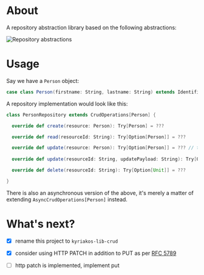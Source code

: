 # About

A repository abstraction library based on the following abstractions:

![Repository abstractions](https://cloud.githubusercontent.com/assets/4981314/12087457/f261ceaa-b2ca-11e5-8df4-fade5f8ee18e.jpg)

# Usage

Say we have a `Person` object:

```scala
case class Person(firstname: String, lastname: String) extends Identifiable
```

A repository implementation would look like this:

```scala
class PersonRepository extends CrudOperations[Person] {

  override def create(resource: Person): Try[Person] = ???

  override def read(resourceId: String): Try[Option[Person]] = ???

  override def update(resource: Person): Try[Option[Person]] = ??? // this handles whole updates
  
  override def update(resourceId: String, updatePayload: String): Try[Option[AnyRef]] // this handles partial updates

  override def delete(resourceId: String): Try[Option[Unit]] = ???

}
```

There is also an asynchronous version of the above, it's merely a matter of extending `AsyncCrudOperations[Person]` instead.

# What's next?

- [x] rename this project to `kyriakos-lib-crud`
- [x] consider using HTTP PATCH in addition to PUT as per [RFC 5789](http://tools.ietf.org/html/rfc5789)
- [ ] http patch is implemented, implement put 

